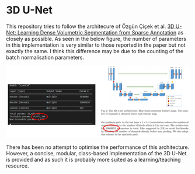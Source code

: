 # 3D U-Net

This repository tries to follow the architecure of Özgün Çiçek et al. [3D U-Net: Learning Dense Volumetric Segmentation from Sparse Annotation](https://arxiv.org/abs/1606.06650) as closely as possible. As seen in the below figure, the number of parameters in this implementation is very similar to those reported in the paper but not exactly the same. I think this difference may be due to the counting of the batch normalisation parameters. 

![Comparison of parameters](parameters.png)

There has been no attempt to optimise the performance of this architecture. However, a concise, modular, class-based implementation of the 3D U-Net is provided and as such it is probably more suited as a learning/teaching resource.